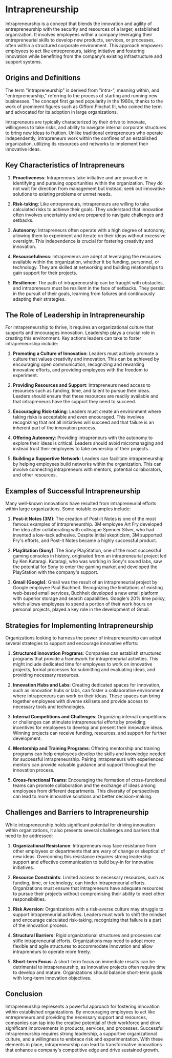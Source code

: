 # Intrapreneurship

Intrapreneurship is a concept that blends the innovation and agility of entrepreneurship with the security and resources of a larger, established organization. It involves employees within a company leveraging their entrepreneurial skills to develop new products, services, or processes, often within a structured corporate environment. This approach empowers employees to act like entrepreneurs, taking initiative and fostering innovation while benefiting from the company’s existing infrastructure and support systems.

## Origins and Definitions

The term "intrapreneurship" is derived from "intra-", meaning within, and "entrepreneurship," referring to the process of starting and running new businesses. The concept first gained popularity in the 1980s, thanks to the work of prominent figures such as Gifford Pinchot III, who coined the term and advocated for its adoption in large organizations.

Intrapreneurs are typically characterized by their drive to innovate, willingness to take risks, and ability to navigate internal corporate structures to bring new ideas to fruition. Unlike traditional entrepreneurs who operate independently, intrapreneurs work within the confines of an established organization, utilizing its resources and networks to implement their innovative ideas.

## Key Characteristics of Intrapreneurs

1. **Proactiveness**: Intrapreneurs take initiative and are proactive in identifying and pursuing opportunities within the organization. They do not wait for direction from management but instead, seek out innovative solutions to existing problems or unmet needs.

2. **Risk-taking**: Like entrepreneurs, intrapreneurs are willing to take calculated risks to achieve their goals. They understand that innovation often involves uncertainty and are prepared to navigate challenges and setbacks.

3. **Autonomy**: Intrapreneurs often operate with a high degree of autonomy, allowing them to experiment and iterate on their ideas without excessive oversight. This independence is crucial for fostering creativity and innovation.

4. **Resourcefulness**: Intrapreneurs are adept at leveraging the resources available within the organization, whether it be funding, personnel, or technology. They are skilled at networking and building relationships to gain support for their projects.

5. **Resilience**: The path of intrapreneurship can be fraught with obstacles, and intrapreneurs must be resilient in the face of setbacks. They persist in the pursuit of their goals, learning from failures and continuously adapting their strategies.

## The Role of Leadership in Intrapreneurship

For intrapreneurship to thrive, it requires an organizational culture that supports and encourages innovation. Leadership plays a crucial role in creating this environment. Key actions leaders can take to foster intrapreneurship include:

1. **Promoting a Culture of Innovation**: Leaders must actively promote a culture that values creativity and innovation. This can be achieved by encouraging open communication, recognizing and rewarding innovative efforts, and providing employees with the freedom to experiment.

2. **Providing Resources and Support**: Intrapreneurs need access to resources such as funding, time, and talent to pursue their ideas. Leaders should ensure that these resources are readily available and that intrapreneurs have the support they need to succeed.

3. **Encouraging Risk-taking**: Leaders must create an environment where taking risks is acceptable and even encouraged. This involves recognizing that not all initiatives will succeed and that failure is an inherent part of the innovation process.

4. **Offering Autonomy**: Providing intrapreneurs with the autonomy to explore their ideas is critical. Leaders should avoid micromanaging and instead trust their employees to take ownership of their projects.

5. **Building a Supportive Network**: Leaders can facilitate intrapreneurship by helping employees build networks within the organization. This can involve connecting intrapreneurs with mentors, potential collaborators, and other resources.

## Examples of Successful Intrapreneurship

Many well-known innovations have resulted from intrapreneurial efforts within large organizations. Some notable examples include:

1. **Post-it Notes (3M)**: The creation of Post-it Notes is one of the most famous examples of intrapreneurship. 3M employee Art Fry developed the idea after collaborating with colleague Spencer Silver, who had invented a low-tack adhesive. Despite initial skepticism, 3M supported Fry's efforts, and Post-it Notes became a highly successful product.

2. **PlayStation (Sony)**: The Sony PlayStation, one of the most successful gaming consoles in history, originated from an intrapreneurial project led by Ken Kutaragi. Kutaragi, who was working in Sony's sound labs, saw the potential for Sony to enter the gaming market and developed the PlayStation with the company's support.

3. **Gmail (Google)**: Gmail was the result of an intrapreneurial project by Google employee Paul Buchheit. Recognizing the limitations of existing web-based email services, Buchheit developed a new email platform with superior storage and search capabilities. Google's 20% time policy, which allows employees to spend a portion of their work hours on personal projects, played a key role in the development of Gmail.

## Strategies for Implementing Intrapreneurship

Organizations looking to harness the power of intrapreneurship can adopt several strategies to support and encourage innovative efforts:

1. **Structured Innovation Programs**: Companies can establish structured programs that provide a framework for intrapreneurial activities. This might include dedicated time for employees to work on innovative projects, formal processes for submitting and evaluating ideas, and providing necessary resources.

2. **Innovation Hubs and Labs**: Creating dedicated spaces for innovation, such as innovation hubs or labs, can foster a collaborative environment where intrapreneurs can work on their ideas. These spaces can bring together employees with diverse skillsets and provide access to necessary tools and technologies.

3. **Internal Competitions and Challenges**: Organizing internal competitions or challenges can stimulate intrapreneurial efforts by providing incentives for employees to develop and present their innovative ideas. Winning projects can receive funding, resources, and support for further development.

4. **Mentorship and Training Programs**: Offering mentorship and training programs can help employees develop the skills and knowledge needed for successful intrapreneurship. Pairing intrapreneurs with experienced mentors can provide valuable guidance and support throughout the innovation process.

5. **Cross-functional Teams**: Encouraging the formation of cross-functional teams can promote collaboration and the exchange of ideas among employees from different departments. This diversity of perspectives can lead to more innovative solutions and better decision-making.

## Challenges and Barriers to Intrapreneurship

While intrapreneurship holds significant potential for driving innovation within organizations, it also presents several challenges and barriers that need to be addressed:

1. **Organizational Resistance**: Intrapreneurs may face resistance from other employees or departments that are wary of change or skeptical of new ideas. Overcoming this resistance requires strong leadership support and effective communication to build buy-in for innovative initiatives.

2. **Resource Constraints**: Limited access to necessary resources, such as funding, time, or technology, can hinder intrapreneurial efforts. Organizations must ensure that intrapreneurs have adequate resources to pursue their projects without compromising their ability to meet other responsibilities.

3. **Risk Aversion**: Organizations with a risk-averse culture may struggle to support intrapreneurial activities. Leaders must work to shift the mindset and encourage calculated risk-taking, recognizing that failure is a part of the innovation process.

4. **Structural Barriers**: Rigid organizational structures and processes can stifle intrapreneurial efforts. Organizations may need to adopt more flexible and agile structures to accommodate innovation and allow intrapreneurs to operate more freely.

5. **Short-term Focus**: A short-term focus on immediate results can be detrimental to intrapreneurship, as innovative projects often require time to develop and mature. Organizations should balance short-term goals with long-term innovation objectives.

## Conclusion

Intrapreneurship represents a powerful approach for fostering innovation within established organizations. By encouraging employees to act like entrepreneurs and providing the necessary support and resources, companies can tap into the creative potential of their workforce and drive significant improvements in products, services, and processes. Successful intrapreneurship requires strong leadership, a supportive organizational culture, and a willingness to embrace risk and experimentation. With these elements in place, intrapreneurship can lead to transformative innovations that enhance a company's competitive edge and drive sustained growth.